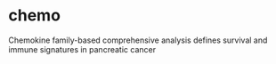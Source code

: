 # chemo
Chemokine family-based comprehensive analysis defines survival and immune signatures in pancreatic cancer
